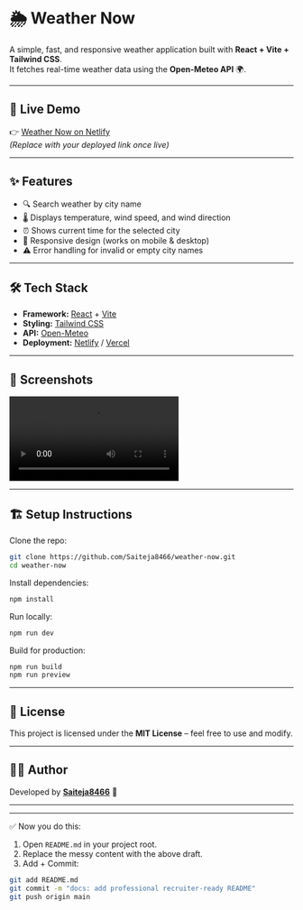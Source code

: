 # 🌦️ Weather Now

A simple, fast, and responsive weather application built with **React + Vite + Tailwind CSS**.  
It fetches real-time weather data using the **Open-Meteo API** 🌍.

---

## 🚀 Live Demo
👉 [Weather Now on Netlify](https://your-app-link.netlify.app)  
*(Replace with your deployed link once live)*

---

## ✨ Features
- 🔍 Search weather by city name
- 🌡️ Displays temperature, wind speed, and wind direction
- ⏰ Shows current time for the selected city
- 📱 Responsive design (works on mobile & desktop)
- ⚠️ Error handling for invalid or empty city names

---

## 🛠️ Tech Stack
- **Framework:** [React](https://react.dev/) + [Vite](https://vitejs.dev/)
- **Styling:** [Tailwind CSS](https://tailwindcss.com/)
- **API:** [Open-Meteo](https://open-meteo.com/)
- **Deployment:** [Netlify](https://www.netlify.com/) / [Vercel](https://vercel.com/)

---

## 📸 Screenshots
<video controls src="Weather Now - Google Chrome 2025-08-28 23-15-53 - Copy.mp4" title="Title"></video>

---

## 🏗️ Setup Instructions

Clone the repo:
```bash
git clone https://github.com/Saiteja8466/weather-now.git
cd weather-now
````

Install dependencies:

```bash
npm install
```

Run locally:

```bash
npm run dev
```

Build for production:

```bash
npm run build
npm run preview
```

---

## 📜 License

This project is licensed under the **MIT License** – feel free to use and modify.

---

## 👨‍💻 Author

Developed by [**Saiteja8466**](https://github.com/Saiteja8466) 🚀

---

---

✅ Now you do this:  
1. Open `README.md` in your project root.  
2. Replace the messy content with the above draft.  
3. Add + Commit:  

```bash
git add README.md
git commit -m "docs: add professional recruiter-ready README"
git push origin main

